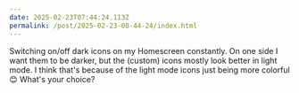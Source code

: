 ```yaml
---
date: 2025-02-23T07:44:24.113Z
permalink: /post/2025-02-23-08-44-24/index.html
---
```


Switching on/off dark icons on my Homescreen constantly. On one side I want them to be darker, but the (custom) icons mostly look better in light mode. I think that's because of the light mode icons just being more colorful 😊 
What's your choice?